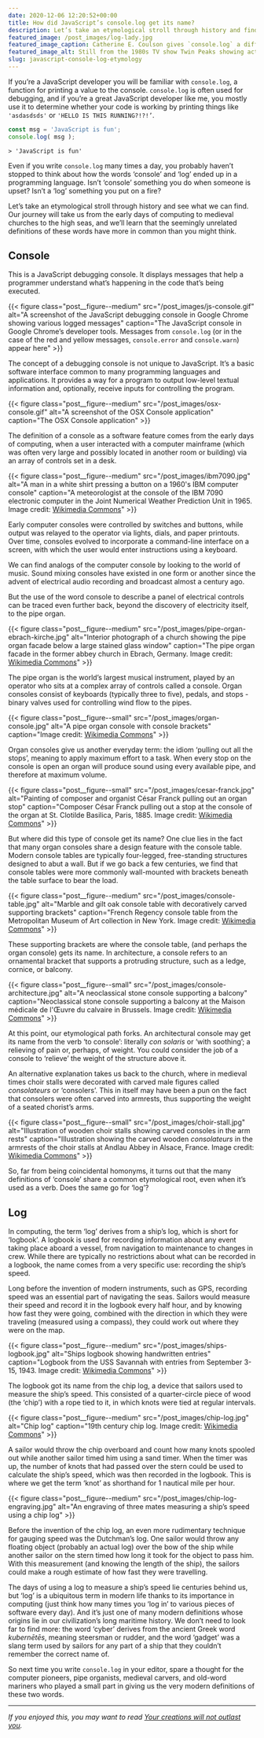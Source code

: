 ```yaml
---
date: 2020-12-06 12:20:52+00:00
title: How did JavaScript’s console.log get its name?
description: Let’s take an etymological stroll through history and find out how these two unusual words ended up in JavaScript.
featured_image: /post_images/log-lady.jpg
featured_image_caption: Catherine E. Coulson gives `console.log` a different meaning as the Log Lady in *Twin Peaks*
featured_image_alt: Still from the 1980s TV show Twin Peaks showing actress Catherine E. Coulson as the Log Lady stroking her pet log
slug: javascript-console-log-etymology
---
```


If you’re a JavaScript developer you will be familiar with `console.log`, a function for printing a value to the console. `console.log` is often used for debugging, and if you’re a great JavaScript developer like me, you mostly use it to determine whether your code is working by printing things like `'asdasdsds'` or `'HELLO IS THIS RUNNING?!?!’`.

```javascript
const msg = 'JavaScript is fun';
console.log( msg );
```

```text
> 'JavaScript is fun'
```

Even if you write `console.log` many times a day, you probably haven’t stopped to think about how the words ‘console’ and ‘log’ ended up in a programming language. Isn’t ‘console’ something you do when someone is upset? Isn’t a ‘log’ something you put on a fire? 

Let’s take an etymological stroll through history and see what we can find. Our journey will take us from the early days of computing to medieval churches to the high seas, and we’ll learn that the seemingly unrelated definitions of these words have more in common than you might think.

## Console

This is a JavaScript debugging console. It displays messages that help a programmer understand what’s happening in the code that’s being executed.

{{< figure class="post__figure--medium" src="/post_images/js-console.gif" alt="A screenshot of the JavaScript debugging console in Google Chrome showing various logged messages" caption="The JavaScript console in Google Chrome’s developer tools. Messages from `console.log` (or in the case of the red and yellow messages, `console.error` and `console.warn`) appear here" >}}

The concept of a debugging console is not unique to JavaScript. It’s a basic software interface common to many programming languages and applications. It provides a way for a program to output low-level textual information and, optionally, receive inputs for controlling the program.

{{< figure class="post__figure--medium" src="/post_images/osx-console.gif" alt="A screenshot of the OSX Console application" caption="The OSX Console application" >}}

The definition of a console as a software feature comes from the early days of computing, when a user interacted with a computer mainframe (which was often very large and possibly located in another room or building) via an array of controls set in a desk.

{{< figure class="post__figure--medium" src="/post_images/ibm7090.jpg" alt="A man in a white shirt pressing a button on a 1960's IBM computer console" caption="A meteorologist at the console of the IBM 7090 electronic computer in the Joint Numerical Weather Prediction Unit in 1965. Image credit: [Wikimedia Commons](https://commons.wikimedia.org/wiki/File:IBM_7090_console_used_by_a_meteorologist,_1965.jpg)" >}}

Early computer consoles were controlled by switches and buttons, while output was relayed to the operator via lights, dials, and paper printouts. Over time, consoles evolved to incorporate a command-line interface on a screen, with which the user would enter instructions using a keyboard.

We can find analogs of the computer console by looking to the world of music. Sound mixing consoles have existed in one form or another since the advent of electrical audio recording and broadcast almost a century ago.

But the use of the word console to describe a panel of electrical controls can be traced even further back, beyond the discovery of electricity itself, to the pipe organ.

{{< figure class="post__figure--medium" src="/post_images/pipe-organ-ebrach-kirche.jpg" alt="Interior photograph of a church showing the pipe organ facade below a large stained glass window" caption="The pipe organ facade in the former abbey church in Ebrach, Germany. Image credit: [Wikimedia Commons](https://commons.wikimedia.org/wiki/File:Ebrach_Kirche_rose_window_Orgel_P4252411efs.jpg)" >}}

The pipe organ is the world’s largest musical instrument, played by an operator who sits at a complex array of controls called a console. Organ consoles consist of keyboards (typically three to five), pedals, and stops - binary valves used for controlling wind flow to the pipes.

{{< figure class="post__figure--small" src="/post_images/organ-console.jpg" alt="A pipe organ console with console brackets" caption="Image credit: [Wikimedia Commons](https://commons.wikimedia.org/wiki/File:Usnaconsole.jpg)" >}}

Organ consoles give us another everyday term: the idiom ‘pulling out all the stops’, meaning to apply maximum effort to a task. When every stop on the console is open an organ will produce sound using every available pipe, and therefore at maximum volume.


{{< figure class="post__figure--small" src="/post_images/cesar-franck.jpg" alt="Painting of composer and organist César Franck pulling out an organ stop" caption="Composer César Franck pulling out a stop at the console of the organ at St. Clotilde Basilica, Paris, 1885. Image credit: [Wikimedia Commons](https://commons.wikimedia.org/wiki/File:Cesar_Franck_At_Organ.jpg)" >}}

But where did this type of console get its name? One clue lies in the fact that many organ consoles share a design feature with the console table. Modern console tables are typically four-legged, free-standing structures designed to abut a wall. But if we go back a few centuries, we find that console tables were more commonly wall-mounted with brackets beneath the table surface to bear the load.

{{< figure class="post__figure--medium" src="/post_images/console-table.jpg" alt="Marble and gilt oak console table with decoratively carved supporting brackets" caption="French Regency console table from the Metropolitan Museum of Art collection in New York. Image credit: [Wikimedia Commons](https://commons.wikimedia.org/wiki/File:Console_table_MET_DP268329.jpg)" >}}

These supporting brackets are where the console table, (and perhaps the organ console) gets its name. In architecture, a console refers to an ornamental bracket that supports a protruding structure, such as a ledge, cornice, or balcony.

{{< figure class="post__figure--small" src="/post_images/console-architecture.jpg" alt="A neoclassical stone console supporting a balcony" caption="Neoclassical stone console supporting a balcony at the Maison médicale de l'Œuvre du calvaire in Brussels. Image credit: [Wikimedia Commons](https://commons.wikimedia.org/wiki/File:Fa%C3%A7adebalconconsolechausseewavreneoclassique.jpg)" >}}

At this point, our etymological path forks. An architectural console may get its name from the verb ‘to console’: literally *con solaris* or ‘with soothing’; a relieving of pain or, perhaps, of weight. You could consider the job of a console to ‘relieve’ the weight of the structure above it.

An alternative explanation takes us back to the church, where in medieval times choir stalls were decorated with carved male figures called *consolateurs* or ‘consolers’. This in itself may have been a pun on the fact that consolers were often carved into armrests, thus supporting the weight of a seated chorist’s arms.

{{< figure class="post__figure--small" src="/post_images/choir-stall.jpg" alt="Illustration of wooden choir stalls showing carved consoles in the arm rests" caption="Illustration showing the carved wooden *consolateurs* in the armrests of the choir stalls at Andlau Abbey in Alsace, France. Image credit: [Wikimedia Commons](https://commons.wikimedia.org/wiki/File:Stalles.eglise.Anellau.png)" >}}

So, far from being coincidental homonyms, it turns out that the many definitions of ‘console’ share a common etymological root, even when it’s used as a verb. Does the same go for ‘log’?

## Log

In computing, the term ‘log’ derives from a ship’s log, which is short for ‘logbook’. A logbook is used for recording information about any event taking place aboard a vessel, from navigation to maintenance to changes in crew. While there are typically no restrictions about what can be recorded in a logbook, the name comes from a very specific use: recording the ship’s speed.

Long before the invention of modern instruments, such as GPS, recording speed was an essential part of navigating the seas. Sailors would measure their speed and record it in the logbook every half hour, and by knowing how fast they were going, combined with the direction in which they were traveling (measured using a compass), they could work out where they were on the map.

{{< figure class="post__figure--medium" src="/post_images/ships-logbook.jpg" alt="Ships logbook showing handwritten entries" caption="Logbook from the USS Savannah with entries from September 3-15, 1943. Image credit: [Wikimedia Commons](https://commons.wikimedia.org/wiki/File:19430903-19430915_USS_Savannah_CL-42_Turret_Two_log_book_entries.jpg)" >}}

The logbook got its name from the chip log, a device that sailors used to measure the ship’s speed. This consisted of a quarter-circle piece of wood (the ‘chip’) with a rope tied to it, in which knots were tied at regular intervals.

{{< figure class="post__figure--medium" src="/post_images/chip-log.jpg" alt="Chip log" caption="19th century chip log. Image credit: [Wikimedia Commons](https://en.wikipedia.org/wiki/File:Loch_%C3%A0_plateau.jpg)" >}}

A sailor would throw the chip overboard and count how many knots spooled out while another sailor timed him using a sand timer. When the timer was up, the number of knots that had passed over the stern could be used to calculate the ship’s speed, which was then recorded in the logbook. This is where we get the term ‘knot’ as shorthand for 1 nautical mile per hour.

{{< figure class="post__figure--medium" src="/post_images/chip-log-engraving.jpg" alt="An engraving of three mates measuring a ship’s speed using a chip log" >}}

Before the invention of the chip log, an even more rudimentary technique for gauging speed was the Dutchman’s log. One sailor would throw any floating object (probably an actual log) over the bow of the ship while another sailor on the stern timed how long it took for the object to pass him. With this measurement (and knowing the length of the ship), the sailors could make a rough estimate of how fast they were travelling.

The days of using a log to measure a ship’s speed lie centuries behind us, but ‘log’ is a ubiquitous term in modern life thanks to its importance in computing (just think how many times you ‘log in’ to various pieces of software every day). And it’s just one of many modern definitions whose origins lie in our civilization’s long maritime history. We don’t need to look far to find more: the word ‘cyber’ derives from the ancient Greek word *kubernētēs*, meaning steersman or rudder, and the word ‘gadget’ was a slang term used by sailors for any part of a ship that they couldn’t remember the correct name of.

So next time you write `console.log` in your editor, spare a thought for the computer pioneers, pipe organists, medieval carvers, and old-word mariners who played a small part in giving us the very modern definitions of these two words.

---

*If you enjoyed this, you may want to read [ Your creations will not outlast you](/your-creations-will-not-outlast-you/).*
